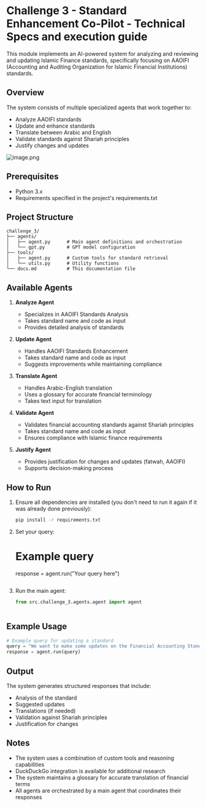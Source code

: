 # Challenge 3 - Standard Enhancement Co-Pilot - Technical Specs and execution guide 

This module implements an AI-powered system for analyzing and reviewing and updating Islamic Finance standards, specifically focusing on AAOIFI (Accounting and Auditing Organization for Islamic Financial Institutions) standards.

## Overview

The system consists of multiple specialized agents that work together to:
- Analyze AAOIFI standards
- Update and enhance standards
- Translate between Arabic and English
- Validate standards against Shariah principles
- Justify changes and updates

![image.png](attachment:55975b93-39cd-4e68-b138-64c3f00e551f:image.png)

## Prerequisites

- Python 3.x
- Requirements specified in the project's requirements.txt

## Project Structure

```
challenge_3/
├── agents/
│   ├── agent.py      # Main agent definitions and orchestration
│   └── gpt.py        # GPT model configuration
├── tools/
│   ├── agent.py      # Custom tools for standard retrieval
│   └── utils.py      # Utility functions
└── docs.md           # This documentation file
```

## Available Agents

1. **Analyze Agent**
   - Specializes in AAOIFI Standards Analysis
   - Takes standard name and code as input
   - Provides detailed analysis of standards

2. **Update Agent**
   - Handles AAOIFI Standards Enhancement
   - Takes standard name and code as input
   - Suggests improvements while maintaining compliance

3. **Translate Agent**
   - Handles Arabic-English translation
   - Uses a glossary for accurate financial terminology
   - Takes text input for translation

4. **Validate Agent**
   - Validates financial accounting standards against Shariah principles
   - Takes standard name and code as input
   - Ensures compliance with Islamic finance requirements

5. **Justify Agent**
   - Provides justification for changes and updates (fatwah, AAOIFI)
   - Supports decision-making process

## How to Run

1. Ensure all dependencies are installed (you don't need to run it again if it was already done previously):
   ```bash
   pip install -r requirements.txt
   ```
2. Set your query: 
   # Example query
   response = agent.run("Your query here")
   ```

   ```

3. Run the main agent:
   ```python
   from src.challenge_3.agents.agent import agent



## Example Usage

```python
# Example query for updating a standard
query = "We want to make some updates on the Financial Accounting Standard N.32 (Ijarah) in order to improve its usefulness while following the islamic finances standards"
response = agent.run(query)
```

## Output

The system generates structured responses that include:
- Analysis of the standard
- Suggested updates
- Translations (if needed)
- Validation against Shariah principles
- Justification for changes

## Notes

- The system uses a combination of custom tools and reasoning capabilities
- DuckDuckGo integration is available for additional research
- The system maintains a glossary for accurate translation of financial terms
- All agents are orchestrated by a main agent that coordinates their responses

